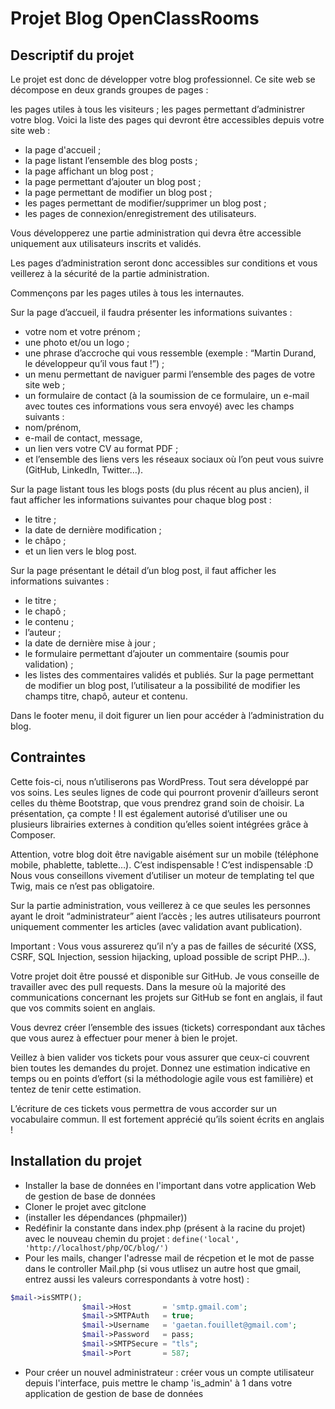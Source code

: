 # Projet Blog OpenClassRooms

## Descriptif du projet

Le projet est donc de développer votre blog professionnel. Ce site web se décompose en deux grands groupes de pages :

les pages utiles à tous les visiteurs ;
les pages permettant d’administrer votre blog.
Voici la liste des pages qui devront être accessibles depuis votre site web :

* la page d'accueil ;
* la page listant l’ensemble des blog posts ;
* la page affichant un blog post ;
* la page permettant d’ajouter un blog post ;
* la page permettant de modifier un blog post ;
* les pages permettant de modifier/supprimer un blog post ;
* les pages de connexion/enregistrement des utilisateurs.


Vous développerez une partie administration qui devra être accessible uniquement aux utilisateurs inscrits et validés.

Les pages d’administration seront donc accessibles sur conditions et vous veillerez à la sécurité de la partie administration.

Commençons par les pages utiles à tous les internautes.

Sur la page d’accueil, il faudra présenter les informations suivantes :

* votre nom et votre prénom ;
* une photo et/ou un logo ;
* une phrase d’accroche qui vous ressemble (exemple : “Martin Durand, le développeur qu’il vous faut !”) ;
* un menu permettant de naviguer parmi l’ensemble des pages de votre site web ;
* un formulaire de contact (à la soumission de ce formulaire, un e-mail avec toutes ces informations vous sera envoyé) avec les champs suivants :
* nom/prénom,
* e-mail de contact, message,
* un lien vers votre CV au format PDF ;
* et l’ensemble des liens vers les réseaux sociaux où l’on peut vous suivre (GitHub, LinkedIn, Twitter…).


Sur la page listant tous les blogs posts (du plus récent au plus ancien), il faut afficher les informations suivantes pour chaque blog post :

* le titre ;
* la date de dernière modification ;
* le châpo ;
* et un lien vers le blog post.


Sur la page présentant le détail d’un blog post, il faut afficher les informations suivantes :

* le titre ;
* le chapô ;
* le contenu ;
* l’auteur ;
* la date de dernière mise à jour ;
* le formulaire permettant d’ajouter un commentaire (soumis pour validation) ;
* les listes des commentaires validés et publiés.
Sur la page permettant de modifier un blog post, l’utilisateur a la possibilité de modifier les champs titre, chapô, auteur et contenu.

Dans le footer menu, il doit figurer un lien pour accéder à l’administration du blog.

## Contraintes

Cette fois-ci, nous n’utiliserons pas WordPress. Tout sera développé par vos soins. Les seules lignes de code qui pourront provenir d’ailleurs seront celles du thème Bootstrap, que vous prendrez grand soin de choisir. La présentation, ça compte ! Il est également autorisé d’utiliser une ou plusieurs librairies externes à condition qu’elles soient intégrées grâce à Composer.

Attention, votre blog doit être navigable aisément sur un mobile (téléphone mobile, phablette, tablette…). C’est indispensable ! C’est indispensable :D
Nous vous conseillons vivement d’utiliser un moteur de templating tel que Twig, mais ce n’est pas obligatoire.

Sur la partie administration, vous veillerez à ce que seules les personnes ayant le droit “administrateur” aient l’accès ; les autres utilisateurs pourront uniquement commenter les articles (avec validation avant publication).

Important : Vous vous assurerez qu’il n’y a pas de failles de sécurité (XSS, CSRF, SQL Injection, session hijacking, upload possible de script PHP…).

Votre projet doit être poussé et disponible sur GitHub. Je vous conseille de travailler avec des pull requests. Dans la mesure où la majorité des communications concernant les projets sur GitHub se font en anglais, il faut que vos commits soient en anglais.

Vous devrez créer l’ensemble des issues (tickets) correspondant aux tâches que vous aurez à effectuer pour mener à bien le projet.

Veillez à bien valider vos tickets pour vous assurer que ceux-ci couvrent bien toutes les demandes du projet. Donnez une estimation indicative en temps ou en points d’effort (si la méthodologie agile vous est familière) et tentez de tenir cette estimation.

L’écriture de ces tickets vous permettra de vous accorder sur un vocabulaire commun. Il est fortement apprécié qu’ils soient écrits en anglais !

## Installation du projet 

* Installer la base de données en l'important dans votre application Web de gestion de base de données
* Cloner le projet avec gitclone
* (installer les dépendances (phpmailer))
* Redéfinir la constante dans index.php (présent à la racine du projet) avec le nouveau chemin du projet : 
`define('local', 'http://localhost/php/OC/blog/')`
* Pour les mails, changer l'adresse mail de récpetion et le mot de passe dans le controller Mail.php (si vous utlisez un autre host que gmail, entrez aussi les valeurs correspondants à votre host) :
```php
$mail->isSMTP();
                $mail->Host       = 'smtp.gmail.com';                     //Set the SMTP server to send through
                $mail->SMTPAuth   = true;                                 //Enable SMTP authentication
                $mail->Username   = 'gaetan.fouillet@gmail.com';          //SMTP username
                $mail->Password   = pass;                                 //SMTP password
                $mail->SMTPSecure = "tls";                                //Enable implicit TLS encryption
                $mail->Port       = 587;
```
* Pour créer un nouvel administrateur : créer vous un compte utilisateur depuis l'interface, puis mettre le champ 'is_admin' à 1 dans votre application de gestion de base de données